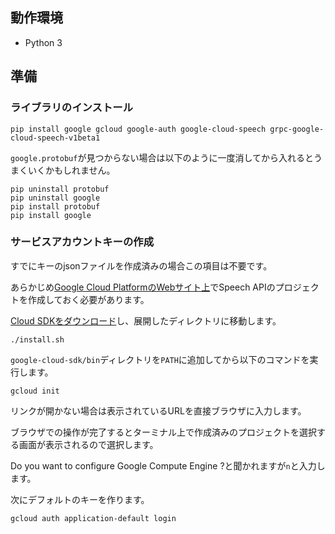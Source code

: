 ## 動作環境

- Python 3

## 準備

### ライブラリのインストール

```
pip install google gcloud google-auth google-cloud-speech grpc-google-cloud-speech-v1beta1
```

`google.protobuf`が見つからない場合は以下のように一度消してから入れるとうまくいくかもしれません。

```
pip uninstall protobuf
pip uninstall google
pip install protobuf
pip install google
```

### サービスアカウントキーの作成

すでにキーのjsonファイルを作成済みの場合この項目は不要です。

あらかじめ[Google Cloud PlatformのWebサイト上](https://console.cloud.google.com/apis/dashboard)でSpeech APIのプロジェクトを作成しておく必要があります。

[Cloud SDKをダウンロード](https://cloud.google.com/sdk/?hl=ja)し、展開したディレクトリに移動します。

```
./install.sh
```

`google-cloud-sdk/bin`ディレクトリを`PATH`に追加してから以下のコマンドを実行します。

```
gcloud init
```

リンクが開かない場合は表示されているURLを直接ブラウザに入力します。

ブラウザでの操作が完了するとターミナル上で作成済みのプロジェクトを選択する画面が表示されるので選択します。

Do you want to configure Google Compute Engine ?と聞かれますが`n`と入力します。

次にデフォルトのキーを作ります。

```
gcloud auth application-default login
```